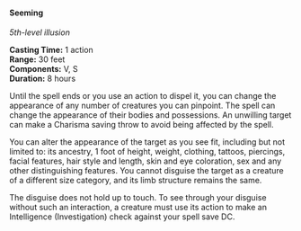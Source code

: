 #### Seeming
<!-- markdownlint-disable link-image-reference-definitions -->
[_metadata_:spell_name]:- "Seeming"
[_metadata_:spell_level]:- "5"
[_metadata_:spell_school]:- "illusion"
[_metadata_:ritual]:- "false"
[_metadata_:casting_time_amount]:- "1"
[_metadata_:casting_time_unit]:- "action"
[_metadata_:range]:- "30 feet"
[_metadata_:target]:- "any number of creatures you can pinpoint"
[_metadata_:components_verbal]:- "true"
[_metadata_:components_somatic]:- "true"
[_metadata_:components_material]:- "false"
[_metadata_:duration]:- "8 hours"
[_metadata_:concentration]:- "false"
[_metadata_:saving_throw]:- "Charisma"
[_metadata_:saving_throw_success]:- "avoids_effect"
[_metadata_:compared_to_wotc_srd_5.1]:- "mechanics_same_wording_different"
[_metadata_:compared_to_a5e_srd]:- "mechanics_same_wording_different"
<!-- markdownlint-disable-next-line no-emphasis-as-heading -->
_5th-level illusion_

**Casting Time:** 1 action \
**Range:** 30 feet \
**Components:** V, S \
**Duration:** 8 hours

Until the spell ends or you use an action to dispel it, you can change the appearance of any number of creatures you can pinpoint.
The spell can change the appearance of their bodies and possessions.
An unwilling target can make a Charisma saving throw to avoid being affected by the spell.

You can alter the appearance of the target as you see fit, including but not limited to: its ancestry, 1 foot of height, weight, clothing, tattoos, piercings, facial features, hair style and length, skin and eye coloration, sex and any other distinguishing features.
You cannot disguise the target as a creature of a different size category, and its limb structure remains the same.

The disguise does not hold up to touch.
To see through your disguise without such an interaction, a creature must use its action to make an Intelligence (Investigation) check against your spell save DC.
